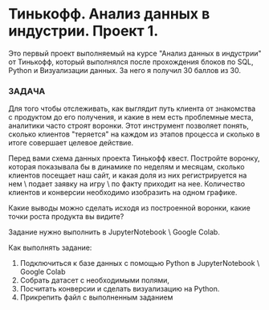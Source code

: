# Тинькофф. Анализ данных в индустрии. Проект 1.

Это первый проект выполняемый на курсе "Анализ данных в индустрии" от Тинькофф, который выполнялся после прохождения блоков по SQL, Python и Визуализации данных. За него я получил 30 баллов из 30. 

### ЗАДАЧА
Для того чтобы отслеживать, как выглядит путь клиента от знакомства с продуктом до его получения, и какие в нем есть проблемные места, аналитики часто строят воронки. Этот инструмент позволяет понять, сколько клиентов "теряется" на каждом из этапов процесса и сколько в итоге совершает целевое действие.

Перед вами схема данных проекта Тинькофф квест. Постройте воронку, которая показывала бы в динамике по неделям и месяцам, сколько клиентов посещает наш сайт, и какая доля из них регистрируется на нем \ подает заявку на игру \ по факту приходит на нее. Количество клиентов и конверсии необходимо изобразить на одном графике.

Какие выводы можно сделать исходя из построенной воронки, какие точки роста продукта вы видите?

Задание нужно выполнить в JupyterNotebook \ Google Colab.

Как выполнять задание:

  1. Подключиться к базе данных с помощью Python в JupyterNotebook \ Google Colab 
  2. Собрать датасет с необходимыми полями,
  3. Посчитать конверсии и сделать визуализацию на Python.
  4. Прикрепить файл с выполненным заданием
